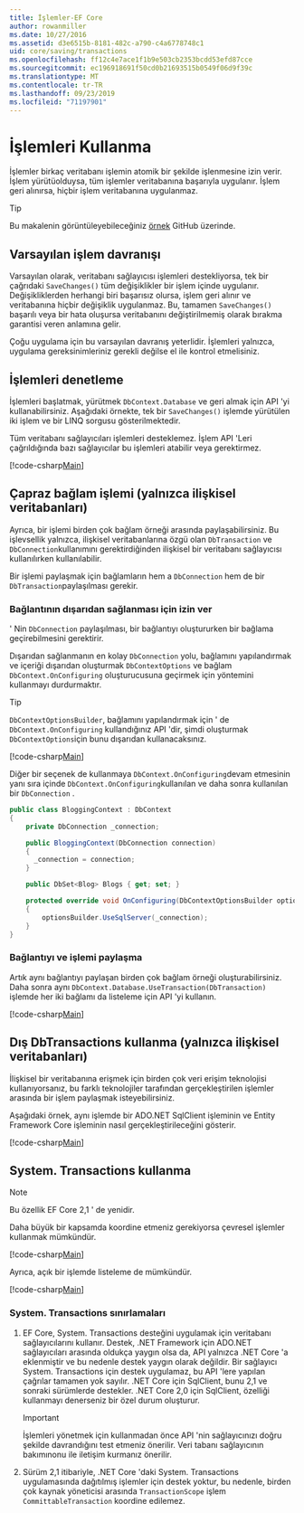 ```yaml
---
title: İşlemler-EF Core
author: rowanmiller
ms.date: 10/27/2016
ms.assetid: d3e6515b-8181-482c-a790-c4a6778748c1
uid: core/saving/transactions
ms.openlocfilehash: ff12c4e7ace1f1b9e503cb2353bcdd53efd87cce
ms.sourcegitcommit: ec196918691f50cd0b21693515b0549f06d9f39c
ms.translationtype: MT
ms.contentlocale: tr-TR
ms.lasthandoff: 09/23/2019
ms.locfileid: "71197901"
---
```

# <a name="using-transactions"></a>İşlemleri Kullanma

İşlemler birkaç veritabanı işlemin atomik bir şekilde işlenmesine izin verir. İşlem yürütüolduysa, tüm işlemler veritabanına başarıyla uygulanır. İşlem geri alınırsa, hiçbir işlem veritabanına uygulanmaz.

> [!TIP]  
> Bu makalenin görüntüleyebileceğiniz [örnek](https://github.com/aspnet/EntityFramework.Docs/tree/master/samples/core/Saving/Transactions/) GitHub üzerinde.

## <a name="default-transaction-behavior"></a>Varsayılan işlem davranışı

Varsayılan olarak, veritabanı sağlayıcısı işlemleri destekliyorsa, tek bir çağrıdaki `SaveChanges()` tüm değişiklikler bir işlem içinde uygulanır. Değişikliklerden herhangi biri başarısız olursa, işlem geri alınır ve veritabanına hiçbir değişiklik uygulanmaz. Bu, tamamen `SaveChanges()` başarılı veya bir hata oluşursa veritabanını değiştirilmemiş olarak bırakma garantisi veren anlamına gelir.

Çoğu uygulama için bu varsayılan davranış yeterlidir. İşlemleri yalnızca, uygulama gereksinimleriniz gerekli değilse el ile kontrol etmelisiniz.

## <a name="controlling-transactions"></a>İşlemleri denetleme

İşlemleri başlatmak, yürütmek `DbContext.Database` ve geri almak için API 'yi kullanabilirsiniz. Aşağıdaki örnekte, tek bir `SaveChanges()` işlemde yürütülen iki işlem ve bir LINQ sorgusu gösterilmektedir.

Tüm veritabanı sağlayıcıları işlemleri desteklemez. İşlem API 'Leri çağrıldığında bazı sağlayıcılar bu işlemleri atabilir veya gerektirmez.

[!code-csharp[Main](../../../samples/core/Saving/Transactions/ControllingTransaction/Sample.cs?name=Transaction&highlight=3,17,18,19)]

## <a name="cross-context-transaction-relational-databases-only"></a>Çapraz bağlam işlemi (yalnızca ilişkisel veritabanları)

Ayrıca, bir işlemi birden çok bağlam örneği arasında paylaşabilirsiniz. Bu işlevsellik yalnızca, ilişkisel veritabanlarına özgü olan `DbTransaction` ve `DbConnection`kullanımını gerektirdiğinden ilişkisel bir veritabanı sağlayıcısı kullanılırken kullanılabilir.

Bir işlemi paylaşmak için bağlamların hem a `DbConnection` hem de bir `DbTransaction`paylaşılması gerekir.

### <a name="allow-connection-to-be-externally-provided"></a>Bağlantının dışarıdan sağlanması için izin ver

' Nin `DbConnection` paylaşılması, bir bağlantıyı oluştururken bir bağlama geçirebilmesini gerektirir.

Dışarıdan sağlanmanın en kolay `DbConnection` yolu, bağlamını yapılandırmak ve içeriği dışarıdan oluşturmak `DbContextOptions` ve bağlam `DbContext.OnConfiguring` oluşturucusuna geçirmek için yöntemini kullanmayı durdurmaktır.

> [!TIP]  
> `DbContextOptionsBuilder`, bağlamını yapılandırmak için ' de `DbContext.OnConfiguring` kullandığınız API 'dir, şimdi oluşturmak `DbContextOptions`için bunu dışarıdan kullanacaksınız.

[!code-csharp[Main](../../../samples/core/Saving/Transactions/SharingTransaction/Sample.cs?name=Context&highlight=3,4,5)]

Diğer bir seçenek de kullanmaya `DbContext.OnConfiguring`devam etmesinin yanı sıra içinde `DbContext.OnConfiguring`kullanılan ve daha sonra kullanılan bir `DbConnection` .

``` csharp
public class BloggingContext : DbContext
{
    private DbConnection _connection;

    public BloggingContext(DbConnection connection)
    {
      _connection = connection;
    }

    public DbSet<Blog> Blogs { get; set; }

    protected override void OnConfiguring(DbContextOptionsBuilder optionsBuilder)
    {
        optionsBuilder.UseSqlServer(_connection);
    }
}
```

### <a name="share-connection-and-transaction"></a>Bağlantıyı ve işlemi paylaşma

Artık aynı bağlantıyı paylaşan birden çok bağlam örneği oluşturabilirsiniz. Daha sonra aynı `DbContext.Database.UseTransaction(DbTransaction)` işlemde her iki bağlamı da listeleme için API 'yi kullanın.

[!code-csharp[Main](../../../samples/core/Saving/Transactions/SharingTransaction/Sample.cs?name=Transaction&highlight=1,2,3,7,16,23,24,25)]

## <a name="using-external-dbtransactions-relational-databases-only"></a>Dış DbTransactions kullanma (yalnızca ilişkisel veritabanları)

İlişkisel bir veritabanına erişmek için birden çok veri erişim teknolojisi kullanıyorsanız, bu farklı teknolojiler tarafından gerçekleştirilen işlemler arasında bir işlem paylaşmak isteyebilirsiniz.

Aşağıdaki örnek, aynı işlemde bir ADO.NET SqlClient işleminin ve Entity Framework Core işleminin nasıl gerçekleştirileceğini gösterir.

[!code-csharp[Main](../../../samples/core/Saving/Transactions/ExternalDbTransaction/Sample.cs?name=Transaction&highlight=4,10,21,26,27,28)]

## <a name="using-systemtransactions"></a>System. Transactions kullanma

> [!NOTE]  
> Bu özellik EF Core 2,1 ' de yenidir.

Daha büyük bir kapsamda koordine etmeniz gerekiyorsa çevresel işlemler kullanmak mümkündür.

[!code-csharp[Main](../../../samples/core/Saving/Transactions/AmbientTransaction/Sample.cs?name=Transaction&highlight=1,2,3,26,27,28)]

Ayrıca, açık bir işlemde listeleme de mümkündür.

[!code-csharp[Main](../../../samples/core/Saving/Transactions/CommitableTransaction/Sample.cs?name=Transaction&highlight=1,15,28,29,30)]

### <a name="limitations-of-systemtransactions"></a>System. Transactions sınırlamaları  

1. EF Core, System. Transactions desteğini uygulamak için veritabanı sağlayıcılarını kullanır. Destek, .NET Framework için ADO.NET sağlayıcıları arasında oldukça yaygın olsa da, API yalnızca .NET Core 'a eklenmiştir ve bu nedenle destek yaygın olarak değildir. Bir sağlayıcı System. Transactions için destek uygulamaz, bu API 'lere yapılan çağrılar tamamen yok sayılır. .NET Core için SqlClient, bunu 2,1 ve sonraki sürümlerde destekler. .NET Core 2,0 için SqlClient, özelliği kullanmayı denerseniz bir özel durum oluşturur. 

   > [!IMPORTANT]  
   > İşlemleri yönetmek için kullanmadan önce API 'nin sağlayıcınızı doğru şekilde davrandığını test etmeniz önerilir. Veri tabanı sağlayıcının bakımınonu ile iletişim kurmanız önerilir. 

2. Sürüm 2,1 itibariyle, .NET Core 'daki System. Transactions uygulamasında dağıtılmış işlemler için destek yoktur, bu nedenle, birden çok kaynak yöneticisi arasında `TransactionScope` işlem `CommittableTransaction` koordine edilemez. 
